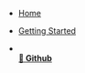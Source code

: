 - [Home](/)
- [Getting Started](getting-started.md)

- [<br>**🔗 Github**](https://github.com/coconut-xr/natuerlich)
